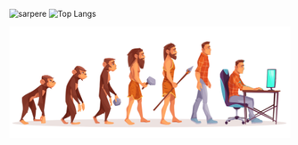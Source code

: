 <img src="https://github-readme-stats.vercel.app/api?username=sarpere&show_icons=true&theme=gruvbox" alt="sarpere" /> <img src="https://github-readme-stats.vercel.app/api/top-langs/?username=sarpere&layout=compact)](https://github.com/sarpere/github-readme-stats" style="vertical-align: top;" alt="Top Langs"/>

![Evolation Sarper](/programmer.jpg)
